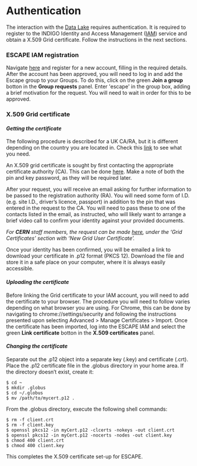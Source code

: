 # Authentication

The interaction with the [Data Lake](https://gitlab.cern.ch/escape-wp2/datalake-as-a-service-docs/-/tree/master/base) requires authentication.
It is required to register to the INDIGO Identity and Access Management ([IAM](https://indigo-iam.github.io/v/v1.7.1/docs/overview/)) service and obtain a X.509 Grid certificate. Follow the instructions in the next sections.

### ESCAPE IAM registration

Navigate [here](https://iam-escape.cloud.cnaf.infn.it/login) and register for a new account, filling in the required details.
After the account has been approved, you will need to log in and add the Escape group to your Groups. To do this, click on the green **Join a group** botton in the **Group requests** panel. Enter 'escape' in the group box, adding a brief motivation for the request. You will need to wait in order for this to be approved.

### X.509 Grid certificate    

#### *Getting the certificate*    

The following procedure is described for a UK CA/RA, but it is different depending on the country you are located in. Check this [link](https://www.eugridpma.org/members/worldmap/) to see what you need.  

An X.509 grid certificate is sought by first contacting the appropriate certificate authority (CA). This can be done [here](https://portal.ca.grid-support.ac.uk/). Make a note of both the pin and key password, as they will be required later.

After your request, you will receive an email asking for further information to be passed to the registration authority (RA). 
You will need some form of I.D. (e.g. site I.D., driver’s licence, passport) in addition to the pin that was entered in the request to the CA. You will need to pass these to one of the contacts listed in the email, as instructed, who will likely want to arrange a brief video call to confirm your identity against your provided documents.

*For **CERN** staff members, the request can be made [here](https://ca.cern.ch/ca/), under the ‘Grid Certificates’ section with ‘New Grid User Certificate’.* 

Once your identity has been confirmed, you will be emailed a link to download your certificate in .p12 format (PKCS 12). Download the file and store it in a safe place on your computer, where it is always easily accessible. 

#### *Uploading the certificate* 

Before linking the Grid certificate to your IAM account, you will need to add the certificate to your browser. The procedure you will need to follow varies depending on what browser you are using. For Chrome, this can be done by navigating to chrome://settings/security and following the instructions presented upon selecting Advanced > Manage Certificates > Import.
Once the certificate has been imported, log into the ESCAPE IAM and select the green **Link certificate** botton in the **X.509 certificates** panel. 

#### *Changing the certificate* 

Separate out the .p12 object into a separate key (.key) and certificate (.crt). 
Place the .p12 certificate file in the .globus directory in your home area. If the directory doesn’t exist, create it:
```console
$ cd ~
$ mkdir .globus
$ cd ~/.globus
$ mv /path/to/mycert.p12 .
```
From the .globus directory, execute the following shell commands:

```console
$ rm -f client.crt
$ rm -f client.key
$ openssl pkcs12 -in myCert.p12 -clcerts -nokeys -out client.crt
$ openssl pkcs12 -in myCert.p12 -nocerts -nodes -out client.key
$ chmod 400 client.crt
$ chmod 400 client.key
```
This completes the X.509 certificate set-up for ESCAPE.

